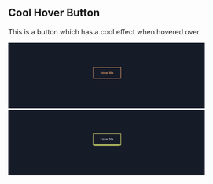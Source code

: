 ## Cool Hover Button
This is a button which has a cool effect when hovered over.

<img src="images/nonActive.png" width="400">
<img src="images/active.png" width="400">
